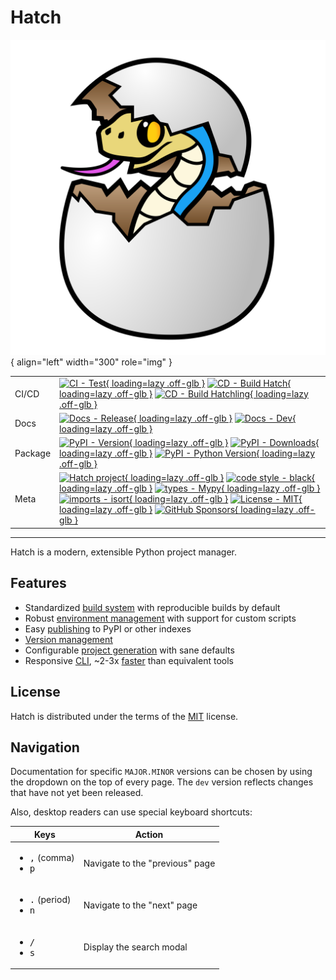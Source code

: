 # Hatch

![Hatch logo](assets/images/logo.svg){ align="left" width="300" role="img" }

| | |
| --- | --- |
| CI/CD | [![CI - Test](https://github.com/pypa/hatch/actions/workflows/test.yml/badge.svg){ loading=lazy .off-glb }](https://github.com/pypa/hatch/actions/workflows/test.yml) [![CD - Build Hatch](https://github.com/pypa/hatch/actions/workflows/build-hatch.yml/badge.svg){ loading=lazy .off-glb }](https://github.com/pypa/hatch/actions/workflows/build-hatch.yml) [![CD - Build Hatchling](https://github.com/pypa/hatch/actions/workflows/build-hatchling.yml/badge.svg){ loading=lazy .off-glb }](https://github.com/pypa/hatch/actions/workflows/build-hatchling.yml) |
| Docs | [![Docs - Release](https://github.com/pypa/hatch/actions/workflows/docs-release.yml/badge.svg){ loading=lazy .off-glb }](https://github.com/pypa/hatch/actions/workflows/docs-release.yml) [![Docs - Dev](https://github.com/pypa/hatch/actions/workflows/docs-dev.yml/badge.svg){ loading=lazy .off-glb }](https://github.com/pypa/hatch/actions/workflows/docs-dev.yml) |
| Package | [![PyPI - Version](https://img.shields.io/pypi/v/hatch.svg?logo=pypi&label=PyPI&logoColor=gold){ loading=lazy .off-glb }](https://pypi.org/project/hatch/) [![PyPI - Downloads](https://img.shields.io/pypi/dm/hatchling.svg?color=blue&label=Downloads&logo=pypi&logoColor=gold){ loading=lazy .off-glb }](https://pypi.org/project/hatch/) [![PyPI - Python Version](https://img.shields.io/pypi/pyversions/hatch.svg?logo=python&label=Python&logoColor=gold){ loading=lazy .off-glb }](https://pypi.org/project/hatch/) |
| Meta | [![Hatch project](https://img.shields.io/badge/%F0%9F%A5%9A-Hatch-4051b5.svg){ loading=lazy .off-glb }](https://github.com/pypa/hatch) [![code style - black](https://img.shields.io/badge/code%20style-black-000000.svg){ loading=lazy .off-glb }](https://github.com/psf/black) [![types - Mypy](https://img.shields.io/badge/types-Mypy-blue.svg){ loading=lazy .off-glb }](https://github.com/python/mypy) [![imports - isort](https://img.shields.io/badge/imports-isort-ef8336.svg){ loading=lazy .off-glb }](https://github.com/pycqa/isort) [![License - MIT](https://img.shields.io/badge/license-MIT-9400d3.svg){ loading=lazy .off-glb }](https://spdx.org/licenses/) [![GitHub Sponsors](https://img.shields.io/github/sponsors/ofek?logo=GitHub%20Sponsors&style=social){ loading=lazy .off-glb }](https://github.com/sponsors/ofek) |

-----

Hatch is a modern, extensible Python project manager.

## Features

- Standardized [build system](build.md#packaging-ecosystem) with reproducible builds by default
- Robust [environment management](environment.md) with support for custom scripts
- Easy [publishing](publish.md) to PyPI or other indexes
- [Version management](version.md)
- Configurable [project generation](config/project-templates.md) with sane defaults
- Responsive [CLI](cli/about.md), ~2-3x [faster](https://github.com/pypa/hatch/blob/hatch-v1.5.0/.github/workflows/test.yml#L76-L108) than equivalent tools

## License

Hatch is distributed under the terms of the [MIT](https://spdx.org/licenses/MIT.html) license.

## Navigation

Documentation for specific `MAJOR.MINOR` versions can be chosen by using the dropdown on the top of every page. The `dev` version reflects changes that have not yet been released.

Also, desktop readers can use special keyboard shortcuts:

| Keys | Action |
| --- | --- |
| <ul><li><kbd>,</kbd> (comma)</li><li><kbd>p</kbd></li></ul> | Navigate to the "previous" page |
| <ul><li><kbd>.</kbd> (period)</li><li><kbd>n</kbd></li></ul> | Navigate to the "next" page |
| <ul><li><kbd>/</kbd></li><li><kbd>s</kbd></li></ul> | Display the search modal |
